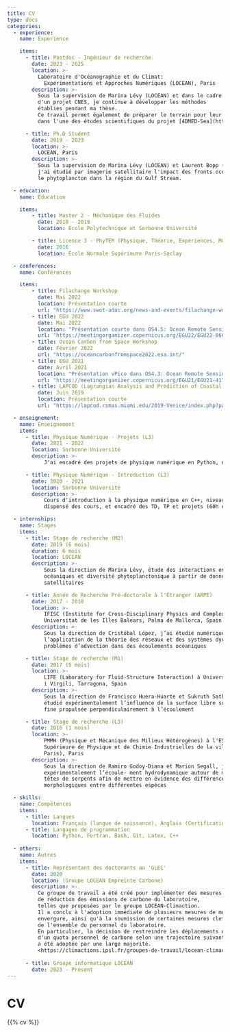 ```yaml
---
title: CV
type: docs
categories:
  - experience:
    name: Experience

    items:
      - title: Postdoc - Ingénieur de recherche
        date: 2023 - 2025
        location: >-
          Laboratoire d'Océanographie et du Climat:
            Expérimentations et Approches Numériques (LOCEAN), Paris
        description: >-
          Sous la supervision de Marina Lévy (LOCEAN) et dans le cadre 
          d'un projet CNES, je continue à développer les méthodes
          établies pendant ma thèse.
          Ce travail permet également de préparer le terrain pour leur application
          dans l'une des études scientifiques du projet [4DMED-Sea](http://ricerca.ismar.cnr.it/4DMED/Phyto_c1.html#).

      - title: Ph.D Student
        date: 2019 - 2023
        location: >-
          LOCEAN, Paris
        description: >-
          Sous la supervision de Marina Lévy (LOCEAN) et Laurent Bopp (LMD, ENS),
          j'ai étudié par imagerie satellitaire l'impact des fronts océaniques sur
          le phytoplancton dans la région du Gulf Stream.

  - education:
    name: Éducation

    items:
        - title: Master 2 - Méchanique des Fluides
          date: 2018 - 2019
          location: École Polytechnique et Sorbonne Université

        - title: Licence 3 - PhyTEM (Physique, Théorie, Expériences, Modèles)
          date: 2016
          location: École Normale Supérieure Paris-Saclay

  - conferences:
    name: Conférences

    items:
        - title: Filachange Workshop
          date: Mai 2022
          location: Présentation courte
          url: "https://www.swot-adac.org/news-and-events/filachange-workshop"
        - title: EGU 2022
          date: Mai 2022
          location: "Présentation courte dans OS4.5: Ocean Remote Sensing"
          url: "https://meetingorganizer.copernicus.org/EGU22/EGU22-8668.html"
        - title: Ocean Carbon from Space Workshop
          date: Février 2022
          url: "https://oceancarbonfromspace2022.esa.int/"
        - title: EGU 2021
          date: Avril 2021
          location: "Présentation vPico dans OS4.3: Ocean Remote Sensing"
          url: "https://meetingorganizer.copernicus.org/EGU21/EGU21-4178.html"
        - title: LAPCOD (Lagrangian Analysis and Prediction of Coastal and Ocean Dynamics)
          date: Juin 2019
          location: Présentation courte
          url: "https://lapcod.rsmas.miami.edu/2019-Venice/index.php?page=home"

  - enseignement:
    name: Enseignement
    items:
      - title: Physique Numérique - Projets (L3)
        date: 2021 - 2022
        location: Sorbonne Université
        description: >-
            J'ai encadré des projets de physique numérique en Python, niveau L3 (60h).

      - title: Physique Numérique - Introduction (L3)
        date: 2020 - 2021
        location: Sorbonne Université
        description: >-
            Cours d'introduction à la physique numérique en C++, niveau L3. J'ai
            dispensé des cours, et encadré des TD, TP et projets (60h en tout).

  - internships:
    name: Stages
    items:
      - title: Stage de recherche (M2)
        date: 2019 (6 mois)
        duration: 6 mois
        location: LOCEAN
        description: >-
            Sous la direction de Marina Lévy, étude des interactions entre courants
            océaniques et diversité phytoplanctonique à partir de données
            satellitaires

      - title: Année de Recherche Pré-doctorale à l'Étranger (ARPE)
        date: 2017 - 2018
        location: >-
            IFISC (Institute for Cross-Disciplinary Physics and Complex Systems),
            Universitat de les Illes Balears, Palma de Mallorca, Spain
        description: >-
            Sous la direction de Cristóbal López, j’ai étudié numériquement
            l’application de la théorie des réseaux et des systèmes dynamiques à des
            problèmes d’advection dans des écoulements océaniques

      - title: Stage de recherche (M1)
        date: 2017 (5 mois)
        location: >-
            LIFE (Laboratory for Fluid-Structure Interaction) à Universitat Rovira
            i Virgili, Tarragona, Spain
        description: >-
            Sous la direction de Francisco Huera-Huarte et Sukruth Satheesh, j’ai
            étudié expérimentalement l’influence de la surface libre sur une plaque
            fine propulsée perpendiculairement à l’écoulement

      - title: Stage de recherche (L3)
        date: 2016 (1 mois)
        location: >-
            PMMH (Physique et Mécanique des Milieux Hétérogènes) à l'ESPCI (École
            Supérieure de Physique et de Chimie Industrielles de la ville de
            Paris), Paris
        description: >-
            Sous la direction de Ramiro Godoy-Diana et Marion Segall, j’ai étudié
            expérimentalement l’écoule- ment hydrodynamique autour de modèles de
            têtes de serpents afin de mettre en évidence des différences
            morphologiques entre différentes espèces

  - skills:
    name: Compétences
    items:
      - title: Langues
        location: Français (langue de naissance), Anglais (Certification C2 du Cambridge)
      - title: Langages de programmation
        location: Python, Fortran, Bash, Git, Latex, C++
        
  - others:
    name: Autres
    items:
      - title: Représentant des doctorants au 'GLEC'
        date: 2020
        location: (Groupe LOCEAN Empreinte Carbone)
        description: >-
          Ce groupe de travail a été créé pour implémenter des mesures
          de réduction des émissions de carbone du laboratoire,
          telles que proposées par le groupe LOCEAN-Climaction.
          Il a conclu à l'adoption immédiate de plusieurs mesures de moindre
          envergure, ainsi qu'à la soumission de certaines mesures clefs au vote
          de l'ensemble du personnel du laboratoire.
          En particulier, la décision de restreindre les déplacements en fonction
          d'un quota personnel de carbone selon une trajectoire suivant l'accord de Paris,
          a été adoptée par une large majorité.
          <https://climactions.ipsl.fr/groupes-de-travail/locean-climactions/>
          
      - title: Groupe informatique LOCEAN
        date: 2023 - Présent
---
```

# CV

{{% cv %}}

